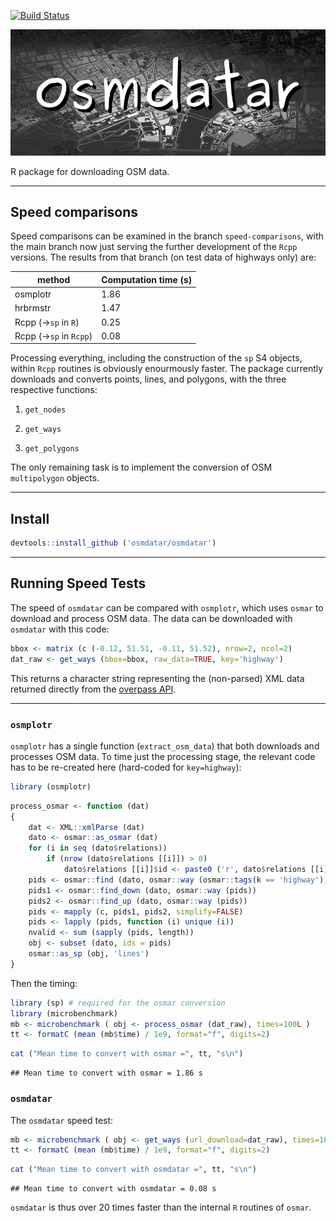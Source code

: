 [![Build Status](https://travis-ci.org/osmdatar/osmdatar.svg?branch=master)](https://travis-ci.org/osmdatar/osmdatar)

![](./figure/map.png)

R package for downloading OSM data.

------------------------------------------------------------------------

Speed comparisons
-----------------

Speed comparisons can be examined in the branch `speed-comparisons`, with the main branch now just serving the further development of the `Rcpp` versions. The results from that branch (on test data of highways only) are:

| method                     | Computation time (s) |
|----------------------------|----------------------|
| osmplotr                   | 1.86                 |
| hrbrmstr                   | 1.47                 |
| Rcpp (-&gt;`sp` in `R`)    | 0.25                 |
| Rcpp (-&gt;`sp` in `Rcpp`) | 0.08                 |

Processing everything, including the construction of the `sp` S4 objects, within `Rcpp` routines is obviously enourmously faster. The package currently downloads and converts points, lines, and polygons, with the three respective functions:

1.  `get_nodes`

2.  `get_ways`

3.  `get_polygons`

The only remaining task is to implement the conversion of OSM `multipolygon` objects.

------------------------------------------------------------------------

Install
-------

``` r
devtools::install_github ('osmdatar/osmdatar')
```

------------------------------------------------------------------------

Running Speed Tests
-------------------

The speed of `osmdatar` can be compared with `osmplotr`, which uses `osmar` to download and process OSM data. The data can be downloaded with `osmdatar` with this code:

``` r
bbox <- matrix (c (-0.12, 51.51, -0.11, 51.52), nrow=2, ncol=2) 
dat_raw <- get_ways (bbox=bbox, raw_data=TRUE, key='highway')
```

This returns a character string representing the (non-parsed) XML data returned directly from the [overpass API](https://overpass-api.de).

------------------------------------------------------------------------

### `osmplotr`

`osmplotr` has a single function (`extract_osm_data`) that both downloads and processes OSM data. To time just the processing stage, the relevant code has to be re-created here (hard-coded for `key=highway`):

``` r
library (osmplotr)
```

``` r
process_osmar <- function (dat)
{
    dat <- XML::xmlParse (dat)
    dato <- osmar::as_osmar (dat)
    for (i in seq (dato$relations))
        if (nrow (dato$relations [[i]]) > 0)
            dato$relations [[i]]$id <- paste0 ('r', dato$relations [[i]]$id)
    pids <- osmar::find (dato, osmar::way (osmar::tags(k == 'highway')))
    pids1 <- osmar::find_down (dato, osmar::way (pids))
    pids2 <- osmar::find_up (dato, osmar::way (pids))
    pids <- mapply (c, pids1, pids2, simplify=FALSE)
    pids <- lapply (pids, function (i) unique (i))
    nvalid <- sum (sapply (pids, length))
    obj <- subset (dato, ids = pids)
    osmar::as_sp (obj, 'lines')
}
```

Then the timing:

``` r
library (sp) # required for the osmar conversion
library (microbenchmark)
mb <- microbenchmark ( obj <- process_osmar (dat_raw), times=100L )
tt <- formatC (mean (mb$time) / 1e9, format="f", digits=2)
```

``` r
cat ("Mean time to convert with osmar =", tt, "s\n")
```

    ## Mean time to convert with osmar = 1.86 s

### `osmdatar`

The `osmdatar` speed test:

``` r
mb <- microbenchmark ( obj <- get_ways (url_download=dat_raw), times=100L )
tt <- formatC (mean (mb$time) / 1e9, format="f", digits=2)
```

``` r
cat ("Mean time to convert with osmdatar =", tt, "s\n")
```

    ## Mean time to convert with osmdatar = 0.08 s

`osmdatar` is thus over 20 times faster than the internal `R` routines of `osmar`.
